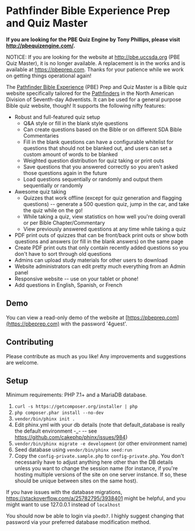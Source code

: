 # Pathfinder Bible Experience Prep and Quiz Master

**If you are looking for the PBE Quiz Engine by Tony Phillips, please visit http://pbequizengine.com/.**

NOTICE: If you are looking for the website at http://pbe.uccsda.org (PBE Quiz Master), it is no longer available. A replacement is in the works and is available at https://pbeprep.com. Thanks for your patience while we work on getting things operational again!

The [Pathfinder Bible Experience](http://www.pathfindersonline.org/pathfinder-bible-experience) (PBE) Prep and Quiz Master is a Bible quiz website specifically tailored for the [Pathfinders](http://www.pathfindersonline.org/) in the North American Division of Seventh-day Adventists. It can be used for a general purpose Bible quiz website, though! It supports the following nifty features:

* Robust and full-featured quiz setup
    * Q&A style or fill in the blank style questions
    * Can create questions based on the Bible or on different SDA Bible Commentaries
    * Fill in the blank questions can have a configurable whitelist for questions that should not be blanked out, and users can set a custom amount of words to be blanked
    * Weighted question distribution for quiz taking or print outs
    * Save questions that you answered correctly so you aren't asked those questions again in the future
    * Load questions sequentially or randomly and output them sequentially or randomly
* Awesome quiz taking
    * Quizzes that work offline (except for quiz generation and flagging questions) -- generate a 500 question quiz, jump in the car, and take the quiz while on the go! 
    * While taking a quiz, view statistics on how well you're doing overall or per Bible Chapter/Commentary
    * View previously answered questions at any time while taking a quiz
* PDF print outs of quizzes that can be front/back print outs or show both questions and answers (or fill in the blank answers) on the same page
* Create PDF print outs that only contain recently added questions so you don't have to sort through old questions 
* Admins can upload study materials for other users to download
* Website administrators can edit pretty much everything from an Admin panel
* Responsive website -- use on your tablet or phone!
* Add questions in English, Spanish, or French

## Demo

You can view a read-only demo of the website at [https://pbeprep.com](https://pbeprep.com) with the password '4guest'.

## Contributing

Please contribute as much as you like! Any improvements and suggestions are welcome.

## Setup

Minimum requirements: PHP 7.1+ and a MariaDB database.

1. `curl -s https://getcomposer.org/installer | php`
2. `php composer.phar install --no-dev`
3. `vendor/bin/phinx init .`
5. Edit phinx.yml with your db details (note that default_database is really the default environment -_- -- see https://github.com/cakephp/phinx/issues/984)
6. `vendor/bin/phinx migrate -e development` (or other environment name)
7. Seed database using `vendor/bin/phinx seed:run`
8. Copy the `config-private.sample.php` to `config-private.php`. You don't necessarily have to adjust anything here other than the DB details unless you want to change the session name (for instance, if you're hosting multiple versions of the site on one server instance. If so, these should be unique between sites on the same host).

If you have issues with the database migrations, https://stackoverflow.com/a/25782795/3938401 might be helpful, and you might want to use 127.0.0.1 instead of `localhost`

You should now be able to login via `pbedb7`. I highly suggest changing that password via your preferred database modification method.
